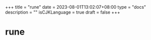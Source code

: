 +++
title = "rune"
date = 2023-08-01T13:02:07+08:00
type = "docs"
description = ""
isCJKLanguage = true
draft = false
+++

# rune

